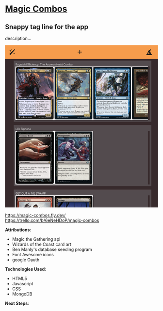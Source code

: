
# [Magic Combos](https://magic-combos.fly.dev/) 

## Snappy tag line for the app

description...

![Alt text](<public/images/Screenshot 2023-09-27 at 6.55.02 PM.png>)
  
https://magic-combos.fly.dev/  
https://trello.com/b/6eNeHDoP/magic-combos  

**Attributions**: 
- Magic the Gathering api
- Wizards of the Coast card art
- Ben Manly's database seeding program
- Font Awesome icons
- google Oauth 

**Technologies Used**:
- HTML5
- Javascript
- CSS
- MongoDB


**Next Steps**: 